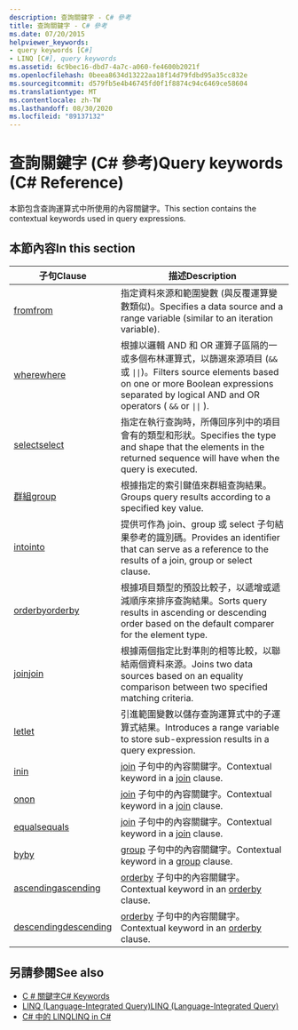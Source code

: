 ```yaml
---
description: 查詢關鍵字 - C# 參考
title: 查詢關鍵字 - C# 參考
ms.date: 07/20/2015
helpviewer_keywords:
- query keywords [C#]
- LINQ [C#], query keywords
ms.assetid: 6c9bec16-dbd7-4a7c-a060-fe4600b2021f
ms.openlocfilehash: 0beea8634d13222aa18f14d79fdbd95a35cc832e
ms.sourcegitcommit: d579fb5e4b46745fd0f1f8874c94c6469ce58604
ms.translationtype: MT
ms.contentlocale: zh-TW
ms.lasthandoff: 08/30/2020
ms.locfileid: "89137132"
---
```

# <a name="query-keywords-c-reference"></a><span data-ttu-id="742f5-103">查詢關鍵字 (C# 參考)</span><span class="sxs-lookup"><span data-stu-id="742f5-103">Query keywords (C# Reference)</span></span>

<span data-ttu-id="742f5-104">本節包含查詢運算式中所使用的內容關鍵字。</span><span class="sxs-lookup"><span data-stu-id="742f5-104">This section contains the contextual keywords used in query expressions.</span></span>

## <a name="in-this-section"></a><span data-ttu-id="742f5-105">本節內容</span><span class="sxs-lookup"><span data-stu-id="742f5-105">In this section</span></span>

|<span data-ttu-id="742f5-106">子句</span><span class="sxs-lookup"><span data-stu-id="742f5-106">Clause</span></span>|<span data-ttu-id="742f5-107">描述</span><span class="sxs-lookup"><span data-stu-id="742f5-107">Description</span></span>|
|------------|-----------------|
|[<span data-ttu-id="742f5-108">from</span><span class="sxs-lookup"><span data-stu-id="742f5-108">from</span></span>](from-clause.md)|<span data-ttu-id="742f5-109">指定資料來源和範圍變數 (與反覆運算變數類似)。</span><span class="sxs-lookup"><span data-stu-id="742f5-109">Specifies a data source and a range variable (similar to an iteration variable).</span></span>|
|[<span data-ttu-id="742f5-110">where</span><span class="sxs-lookup"><span data-stu-id="742f5-110">where</span></span>](where-clause.md)|<span data-ttu-id="742f5-111">根據以邏輯 AND 和 OR 運算子區隔的一或多個布林運算式，以篩選來源項目 (`&&` 或 <code>&#124;&#124;</code>)。</span><span class="sxs-lookup"><span data-stu-id="742f5-111">Filters source elements based on one or more Boolean expressions separated by logical AND and OR operators ( `&&` or <code>&#124;&#124;</code> ).</span></span>|
|[<span data-ttu-id="742f5-112">select</span><span class="sxs-lookup"><span data-stu-id="742f5-112">select</span></span>](select-clause.md)|<span data-ttu-id="742f5-113">指定在執行查詢時，所傳回序列中的項目會有的類型和形狀。</span><span class="sxs-lookup"><span data-stu-id="742f5-113">Specifies the type and shape that the elements in the returned sequence will have when the query is executed.</span></span>|
|[<span data-ttu-id="742f5-114">群組</span><span class="sxs-lookup"><span data-stu-id="742f5-114">group</span></span>](group-clause.md)|<span data-ttu-id="742f5-115">根據指定的索引鍵值來群組查詢結果。</span><span class="sxs-lookup"><span data-stu-id="742f5-115">Groups query results according to a specified key value.</span></span>|
|[<span data-ttu-id="742f5-116">into</span><span class="sxs-lookup"><span data-stu-id="742f5-116">into</span></span>](into.md)|<span data-ttu-id="742f5-117">提供可作為 join、group 或 select 子句結果參考的識別碼。</span><span class="sxs-lookup"><span data-stu-id="742f5-117">Provides an identifier that can serve as a reference to the results of a join, group or select clause.</span></span>|
|[<span data-ttu-id="742f5-118">orderby</span><span class="sxs-lookup"><span data-stu-id="742f5-118">orderby</span></span>](orderby-clause.md)|<span data-ttu-id="742f5-119">根據項目類型的預設比較子，以遞增或遞減順序來排序查詢結果。</span><span class="sxs-lookup"><span data-stu-id="742f5-119">Sorts query results in ascending or descending order based on the default comparer for the element type.</span></span>|
|[<span data-ttu-id="742f5-120">join</span><span class="sxs-lookup"><span data-stu-id="742f5-120">join</span></span>](join-clause.md)|<span data-ttu-id="742f5-121">根據兩個指定比對準則的相等比較，以聯結兩個資料來源。</span><span class="sxs-lookup"><span data-stu-id="742f5-121">Joins two data sources based on an equality comparison between two specified matching criteria.</span></span>|
|[<span data-ttu-id="742f5-122">let</span><span class="sxs-lookup"><span data-stu-id="742f5-122">let</span></span>](let-clause.md)|<span data-ttu-id="742f5-123">引進範圍變數以儲存查詢運算式中的子運算式結果。</span><span class="sxs-lookup"><span data-stu-id="742f5-123">Introduces a range variable to store sub-expression results in a query expression.</span></span>|
|[<span data-ttu-id="742f5-124">in</span><span class="sxs-lookup"><span data-stu-id="742f5-124">in</span></span>](in.md)|<span data-ttu-id="742f5-125">[join](join-clause.md) 子句中的內容關鍵字。</span><span class="sxs-lookup"><span data-stu-id="742f5-125">Contextual keyword in a [join](join-clause.md) clause.</span></span>|
|[<span data-ttu-id="742f5-126">on</span><span class="sxs-lookup"><span data-stu-id="742f5-126">on</span></span>](on.md)|<span data-ttu-id="742f5-127">[join](join-clause.md) 子句中的內容關鍵字。</span><span class="sxs-lookup"><span data-stu-id="742f5-127">Contextual keyword in a [join](join-clause.md) clause.</span></span>|
|[<span data-ttu-id="742f5-128">equals</span><span class="sxs-lookup"><span data-stu-id="742f5-128">equals</span></span>](equals.md)|<span data-ttu-id="742f5-129">[join](join-clause.md) 子句中的內容關鍵字。</span><span class="sxs-lookup"><span data-stu-id="742f5-129">Contextual keyword in a [join](join-clause.md) clause.</span></span>|
|[<span data-ttu-id="742f5-130">by</span><span class="sxs-lookup"><span data-stu-id="742f5-130">by</span></span>](by.md)|<span data-ttu-id="742f5-131">[group](group-clause.md) 子句中的內容關鍵字。</span><span class="sxs-lookup"><span data-stu-id="742f5-131">Contextual keyword in a [group](group-clause.md) clause.</span></span>|
|[<span data-ttu-id="742f5-132">ascending</span><span class="sxs-lookup"><span data-stu-id="742f5-132">ascending</span></span>](ascending.md)|<span data-ttu-id="742f5-133">[orderby](orderby-clause.md) 子句中的內容關鍵字。</span><span class="sxs-lookup"><span data-stu-id="742f5-133">Contextual keyword in an [orderby](orderby-clause.md) clause.</span></span>|
|[<span data-ttu-id="742f5-134">descending</span><span class="sxs-lookup"><span data-stu-id="742f5-134">descending</span></span>](descending.md)|<span data-ttu-id="742f5-135">[orderby](orderby-clause.md) 子句中的內容關鍵字。</span><span class="sxs-lookup"><span data-stu-id="742f5-135">Contextual keyword in an [orderby](orderby-clause.md) clause.</span></span>|

## <a name="see-also"></a><span data-ttu-id="742f5-136">另請參閱</span><span class="sxs-lookup"><span data-stu-id="742f5-136">See also</span></span>

- [<span data-ttu-id="742f5-137">C # 關鍵字</span><span class="sxs-lookup"><span data-stu-id="742f5-137">C# Keywords</span></span>](index.md)
- [<span data-ttu-id="742f5-138">LINQ (Language-Integrated Query)</span><span class="sxs-lookup"><span data-stu-id="742f5-138">LINQ (Language-Integrated Query)</span></span>](../../programming-guide/concepts/linq/index.md)
- [<span data-ttu-id="742f5-139">C# 中的 LINQ</span><span class="sxs-lookup"><span data-stu-id="742f5-139">LINQ in C#</span></span>](../../linq/index.md)
